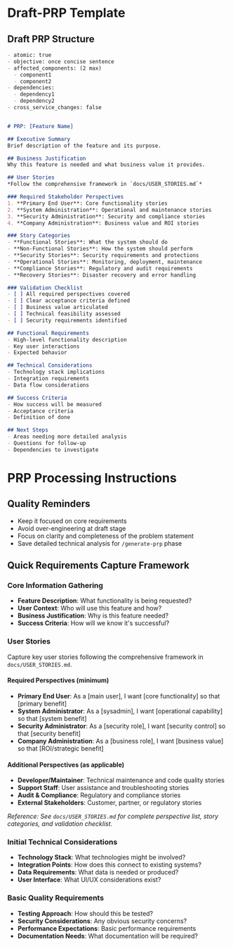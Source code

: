 # Draft-PRP Template

## Draft PRP Structure

```markdown
- atomic: true
- objective: once concise sentence
- affected_components: (2 max)
  - component1
  - component2
- dependencies:
  - dependency1
  - dependency2
- cross_service_changes: false


# PRP: [Feature Name]

## Executive Summary
Brief description of the feature and its purpose.

## Business Justification
Why this feature is needed and what business value it provides.

## User Stories
*Follow the comprehensive framework in `docs/USER_STORIES.md`*

### Required Stakeholder Perspectives
1. **Primary End User**: Core functionality stories
2. **System Administration**: Operational and maintenance stories
3. **Security Administration**: Security and compliance stories
4. **Company Administration**: Business value and ROI stories

### Story Categories
- **Functional Stories**: What the system should do
- **Non-Functional Stories**: How the system should perform
- **Security Stories**: Security requirements and protections
- **Operational Stories**: Monitoring, deployment, maintenance
- **Compliance Stories**: Regulatory and audit requirements
- **Recovery Stories**: Disaster recovery and error handling

### Validation Checklist
- [ ] All required perspectives covered
- [ ] Clear acceptance criteria defined
- [ ] Business value articulated
- [ ] Technical feasibility assessed
- [ ] Security requirements identified

## Functional Requirements
- High-level functionality description
- Key user interactions
- Expected behavior

## Technical Considerations
- Technology stack implications
- Integration requirements
- Data flow considerations

## Success Criteria
- How success will be measured
- Acceptance criteria
- Definition of done

## Next Steps
- Areas needing more detailed analysis
- Questions for follow-up
- Dependencies to investigate
```

# PRP Processing Instructions

## Quality Reminders
- Keep it focused on core requirements
- Avoid over-engineering at draft stage
- Focus on clarity and completeness of the problem statement
- Save detailed technical analysis for `/generate-prp` phase

## Quick Requirements Capture Framework

### Core Information Gathering
- **Feature Description**: What functionality is being requested?
- **User Context**: Who will use this feature and how?
- **Business Justification**: Why is this feature needed?
- **Success Criteria**: How will we know it's successful?

### User Stories
Capture key user stories following the comprehensive framework in `docs/USER_STORIES.md`.

#### Required Perspectives (minimum)
- **Primary End User**: As a [main user], I want [core functionality] so that [primary benefit]
- **System Administrator**: As a [sysadmin], I want [operational capability] so that [system benefit]
- **Security Administrator**: As a [security role], I want [security control] so that [security benefit]
- **Company Administration**: As a [business role], I want [business value] so that [ROI/strategic benefit]

#### Additional Perspectives (as applicable)
- **Developer/Maintainer**: Technical maintenance and code quality stories
- **Support Staff**: User assistance and troubleshooting stories
- **Audit & Compliance**: Regulatory and compliance stories
- **External Stakeholders**: Customer, partner, or regulatory stories

*Reference: See `docs/USER_STORIES.md` for complete perspective list, story categories, and validation checklist.*

### Initial Technical Considerations
- **Technology Stack**: What technologies might be involved?
- **Integration Points**: How does this connect to existing systems?
- **Data Requirements**: What data is needed or produced?
- **User Interface**: What UI/UX considerations exist?

### Basic Quality Requirements
- **Testing Approach**: How should this be tested?
- **Security Considerations**: Any obvious security concerns?
- **Performance Expectations**: Basic performance requirements
- **Documentation Needs**: What documentation will be required?